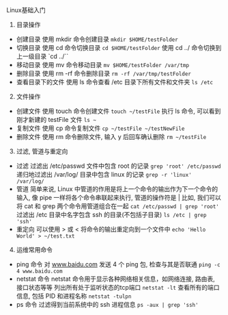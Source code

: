 Linux基础入门

1. 目录操作
  - 创建目录
  使用 mkdir 命令创建目录
  `mkdir $HOME/testFolder`
- 切换目录
  使用 cd 命令切换目录
  `cd $HOME/testFolder`
  使用 cd ../ 命令切换到上一级目录
  `cd ../``
- 移动目录
  使用 mv 命令移动目录
  `mv $HOME/testFolder /var/tmp`
- 删除目录
  使用 rm -rf 命令删除目录
  `rm -rf /var/tmp/testFolder`
- 查看目录下的文件
  使用 ls 命令查看 /etc 目录下所有文件和文件夹
  `ls /etc`

2. 文件操作
  - 创建文件
    使用 touch 命令创建文件
    `touch ~/testFile`
    执行 ls 命令, 可以看到刚才新建的 testFile 文件
    `ls ~`
  - 复制文件
    使用 cp 命令复制文件
    `cp ~/testFile ~/testNewFile`
  - 删除文件
    使用 rm 命令删除文件, 输入 y 后回车确认删除
    `rm ~/testFile`
3. 过滤, 管道与重定向
  - 过滤
    过滤出 /etc/passwd 文件中包含 root 的记录
    `grep 'root' /etc/passwd`
    递归地过滤出 /var/log/ 目录中包含 linux 的记录
    `grep -r 'linux' /var/log/`
  - 管道
    简单来说, Linux 中管道的作用是将上一个命令的输出作为下一个命令的输入, 像 pipe 一样将各个命令串联起来执行, 管道的操作符是 |
    比如, 我们可以将 cat 和 grep 两个命令用管道组合在一起
    `cat /etc/passwd | grep 'root'`
    过滤出 /etc 目录中名字包含 ssh 的目录(不包括子目录)
    `ls /etc | grep 'ssh'`
  - 重定向
    可以使用 > 或 < 将命令的输出重定向到一个文件中
    `echo 'Hello World' > ~/test.txt`
4. 运维常用命令
  - ping 命令
    对 www.baidu.com 发送 4 个 ping 包, 检查与其是否联通
    `ping -c 4 www.baidu.com`
  - netstat 命令
    netstat 命令用于显示各种网络相关信息，如网络连接, 路由表, 接口状态等等
    列出所有处于监听状态的tcp端口
    `netstat -lt`
    查看所有的端口信息, 包括 PID 和进程名称
    `netstat -tulpn`
  - ps 命令
    过滤得到当前系统中的 ssh 进程信息
    `ps -aux | grep 'ssh'`
